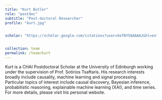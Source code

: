 ```yaml
---
title: "Kurt Butler"
role: "postdoc"
subtitle: "Post-doctoral Researcher"
profile: "kurt.jpg"


scholar: "https://scholar.google.com/citations?user=XefBY5QAAAAJ&hl=en"


collection: team
permalink: /team/kurt
---
```


Kurt is a CHAI Postdoctoral Scholar at the University of Edinburgh working under the supervision of Prof. Sotirios Tsaftaris. His research interests broadly include causality, machine learning and signal processing. Particular topics of interest include causal discovery, Bayesian inference, probabilistic reasoning, explainable machine learning (XAI), and time series. For more details, please visit his personal website.
